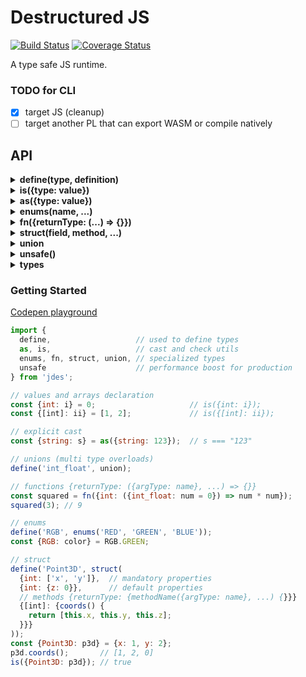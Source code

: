 # Destructured JS

[![Build Status](https://travis-ci.com/WebReflection/jdes.svg?branch=master)](https://travis-ci.com/WebReflection/jdes) [![Coverage Status](https://coveralls.io/repos/github/WebReflection/jdes/badge.svg?branch=master)](https://coveralls.io/github/WebReflection/jdes?branch=master)

A type safe JS runtime.

### TODO for CLI
- [x] target JS (cleanup)
- [ ] target another PL that can export WASM or compile natively

## API

<details id="api-define">
  <summary><strong>define(type, definition)</strong></summary>

Allow the definition of enums, structs, unions, or any other arbitrary type.

The `type` parameter can be either a _string_ or an _array of strings_, in case of multiple types aliases.

The `definition` is either the returned value of `enums`, and `struct`, the `union` reference itself, or an _object_ that exposes at least 2 methods: `check(value, asArray)` and `cast(value)`.

```js
define('special', {
  check(value, asArray) {
    // true when the type is in squared brackets
    return asArray ?
            value.map(v => this.check(v, false)) :
            value instanceof Special;
  },
  cast(value) {
    return this.check(value, false) ? value : new Special(value);
  }
});

const {special: single} = new Special;
const {[special]: multi} = [new Special, new Special];
```

</details>


<details id="api-is">
  <summary><strong>is({type: value})</strong></summary>

It verifies that a specific value is an expected _type_, passing through the definition `check(value, false)` when _type_ is not in square brackets, and `check(value, true)` when it is.

```js
const value = 'test';
if (!is({string: value}))
  throw new TypeError(`unexpected ${value}`);

const values = ['a', 'b', 'c'];
if (!is({[string]: values}))
  throw new TypeError(`unexpected ${values}`);
```

</details>

<details id="api-as">
  <summary><strong>as({type: value})</strong></summary>

It performs a cast through the definition `cast(value)` method, and it's responsibility of such method to understand what kind of value need to be casted, and throw in case there's no way to cast it.

```js
// the following throws a TypeError
const {string: test} = 123;

// the following works as expected
const {string: test} = as({string: 123});

as({string: 123}) === "123"; // true
```

</details>

<details id="api-enums">
  <summary><strong>enums(name, ...)</strong></summary>

_enums_ are simple, static, values that could be just named, or have a simple value.

_enums_ are (currently?) defined in the global context, and it's not possible to define different enums with the same name.

```js
define('Color', enums(
  'RED',      // by default enums are Symbol
  'GREEN',
  {BLUE: 123} // but these could be simple values too
));

console.log(Color);
// {RED: Symbol(RED), GREEN: Symbol(GREEN), BLUE: 123}

const {Color: red} = Color.RED;
const {[Color]: colors} = [Color.RED, Color.BLUE];
```

Differently from other types, _enums_ cannot really be casted.

</details>

<details id="api-fn">
  <summary><strong>fn({returnType: (...) => {}})</strong></summary>

The syntax to define a safe function must provide all information needed to make it safe.

```js
const sum = fn({int: ({int: arg0}, {int: arg1 = 0}) => {
  return arg0 + arg1;
}});

sum(1);         // 1
sum(1, 2);      // 3
sum('a', 'b');  // throws a TypeError
```

Please note:

  * optional arguments must be at the end of the signature. `({int: a}, {int: b = 1})` is OK, but `({int: a = 1}, {int: b})` is not.
  * the return type must always be present. If nothing is returned, a `void` type is expected
  * _rest_ arguments are probably supported but these should *not* be used
  * for options/objects use the `{object: {props}}` if destructuring fields is needed
  * for overloads define *unions*

Differently from regular JS functions, _jdes_ functions can be serialized as _JSON_, and these will be parsed back once parsed.

```js
const json = JSON.serialize(sum);
const fn = JSON.parse(json);

fn(2, 3); // 5
```

</details>

<details id="api-struct">
  <summary><strong>struct(field, method, ...)</strong></summary>

In *jdes* classes are mostly discouraged for at least two reasons:

  * these cannot be used as _type_
  * these cannot target other programming languages, as they all have slightly different classes

Accordingly, whenever you think you need a _class_, you need to create a _struct_.

```js
define('Point2D', struct(
  // mandatory fields {type: name}
  {int: 'x'},
  {int: 'y'}
));

// literals are casted automatically
const {Point2D: p2d} = {x: 1, y: 2};
const {[Point2D]: p2ds} = [p2d, {x: 3, y: 2}];

// also OK through explicit new Point2D
const myPoint = new Point2D({x: 1, y: 2});
```

If a mandatory field is not available as literal property, a _TypeError_ will be thrown.

However, fields can also have **optional** entries that don't need to be present in the literal.

```js
define('Point3D', struct(
  // mandatory fields
  // multiple type: [name, ...] allowed
  {int: ['x', 'y']},
  // optional fields
  // {type: {name: defaultValue}}
  {int: {z: 0}}
));

const {Point3D: p3d} = {x: 1, y: 2};
p3d.z; // 0
```

A _struct_ can also have **methods**, which are just guarded functions.

```js
define('Point3D', struct(
  {int: ['x', 'y']},  // mandatory fields
  {int: {z: 0}},      // default fields
  // methods {returnType: {methodName({argType: name}, ...) {}}}
  {[int]: {coords() {
    return [this.x, this.y, this.z];
  }}}
));
const {Point3D: p3d} = {x: 1, y: 2};
p3d.coords();       // [1, 2, 0]
```

</details>

<details id="api-union">
  <summary><strong>union</strong></summary>

The _union_ utility makes overloads possible by defining multiple known types separated by an underscore.

```js
define('int_float', union);
const {int_float: a} = 1;
const {int_float: b} = 1.2;
const {[int_float]: c} = [a, b];
```

As the `_` underscore is used to split/check types, it is a good idea to never define a type within an underscore, in case it needs to be used as union.

</details>

<details id="api-unsafe">
  <summary><strong>unsafe()</strong></summary>

_jdes_ runtime guards properties access, type checks, arguments and much more, but all these runtime checks come with a cost.

Even if performance are still very reasonable, a safe execution takes 10X up to 1000X what would be an _unsafe_ execution time.

Accordingly, it is highly recommended to mark _jdes_ unsafe after importing it, when the code is meant to run in production.

```js
import {unsafe} from 'jdes';
if (global.PRODUCTION)
  unsafe();
```

The `unsafe` call is not reversible: once _jdes_ is unsafe it's unsafe.

If the code is transpiled though, and _JS_ is used as target, there's no need to flag anything `unsafe`, as the environment will be super clean and no guards whatsoever are used.

</details>

<details id="api-types">
  <summary><strong>types</strong></summary>

These are all the pre-defined **generic** types:

  * `int` a generic integer, casted via `parseInt(value, 10)`
  * `float` a generic float, casted via `parseFloat(value)`
  * `boolean` - `bool` either `true` or `false`, casted via `Boolean(value)`
  * `number` - `num` a generic number, casted via `Number(value)`
  * `string` - `str` a generic string, casted via `String(value)`
  * `object` - `obj` a generic object (literal/instance), casted via `Object(value)`
  * `function` - `fn` a generic function, casted via `Function` when parsed via _JSON_
  * `void` usable to describe _functions_ return type

There is no `array` type for the simple reason that any type, except for the `void` one, can be part of an array.

```js
// not an array
const {int: i} = 0;
// as array of int
const {[int]: ii} = [0, 0];
```

These are all **specialized** types:

  * `f32` a *Float32Array* compatible number
  * `f64` - `double` a *Float64Array* compatible number
  * `i8` an *Int8Array* compatible number
  * `i16` an *Int16Array* compatible number
  * `i32` an *Int32Array* compatible number
  * `u8` a *Uint8Array* compatible number
  * `u16` a *Uint16Array* compatible number
  * `u32` a *Uint32Array* compatible number
  * `uc8` a *Uint8ClampedArray* compatible number
  * `i64` a *BigInt64Array* compatible number
  * `u64` a *BigUint64Array* compatible number

Each specialized type cast, as value, is performed by setting the value within the index 0 and retrieving it back, while as *array*, the cast is done via `new SpecialConstructor(array)` if the *array* is not already an *instanceof* such constructor.

Please note that all specialized types are *static* when retrieved as *array*.

```js
// single value
const {i32: i} = 0;

// as array - implicit cast
const {[i32]: ii} = [1, 2, 3];
```

If a predefined length is needed, it is always possible to create values explicitly.

```js
const ii = new Int32Array(100);
```

Please note that not all these types are necessarily available, as some engine might not have all of them.

</details>



### Getting Started

[Codepen playground](https://codepen.io/WebReflection/pen/abNjjoV?editors=0011)

```js
import {
  define,                   // used to define types
  as, is,                   // cast and check utils
  enums, fn, struct, union, // specialized types
  unsafe                    // performance boost for production
} from 'jdes';

// values and arrays declaration
const {int: i} = 0;                     // is({int: i});
const {[int]: ii} = [1, 2];             // is({[int]: ii});

// explicit cast
const {string: s} = as({string: 123});  // s === "123"

// unions (multi type overloads)
define('int_float', union);

// functions {returnType: ({argType: name}, ...) => {}}
const squared = fn({int: ({int_float: num = 0}) => num * num});
squared(3); // 9

// enums
define('RGB', enums('RED', 'GREEN', 'BLUE'));
const {RGB: color} = RGB.GREEN;

// struct
define('Point3D', struct(
  {int: ['x', 'y']},  // mandatory properties
  {int: {z: 0}},      // default properties
  // methods {returnType: {methodName({argType: name}, ...) {}}}
  {[int]: {coords() {
    return [this.x, this.y, this.z];
  }}}
));
const {Point3D: p3d} = {x: 1, y: 2};
p3d.coords();       // [1, 2, 0]
is({Point3D: p3d}); // true
```
